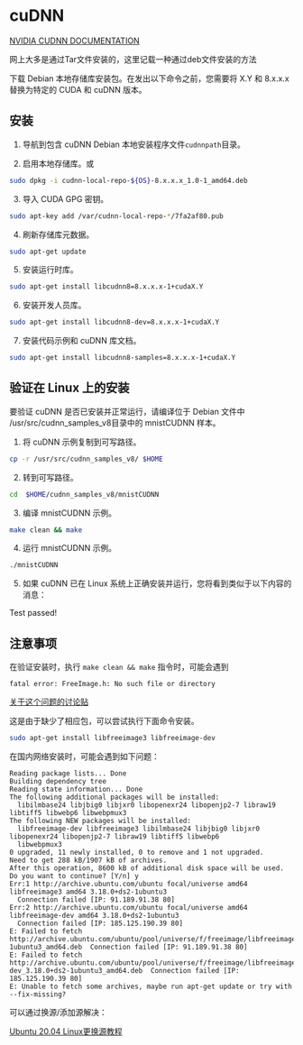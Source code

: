 # cuDNN

[NVIDIA CUDNN DOCUMENTATION](https://docs.nvidia.com/deeplearning/cudnn/install-guide/index.html)

网上大多是通过Tar文件安装的，这里记载一种通过deb文件安装的方法

下载 Debian 本地存储库安装包。在发出以下命令之前，您需要将 X.Y 和 8.x.x.x 替换为特定的 CUDA 和 cuDNN 版本。

## 安装

1. 导航到包含 cuDNN Debian 本地安装程序文件`cudnnpath`目录。

2. 启用本地存储库。或

``` bash
sudo dpkg -i cudnn-local-repo-${OS}-8.x.x.x_1.0-1_amd64.deb
```

3. 导入 CUDA GPG 密钥。

``` bash
sudo apt-key add /var/cudnn-local-repo-*/7fa2af80.pub
```

4. 刷新存储库元数据。

``` bash
sudo apt-get update
```

5. 安装运行时库。

``` bash
sudo apt-get install libcudnn8=8.x.x.x-1+cudaX.Y
```

6. 安装开发人员库。

``` bash
sudo apt-get install libcudnn8-dev=8.x.x.x-1+cudaX.Y
```

7. 安装代码示例和 cuDNN 库文档。

``` bash
sudo apt-get install libcudnn8-samples=8.x.x.x-1+cudaX.Y
```

## 验证在 Linux 上的安装

要验证 cuDNN 是否已安装并正常运行，请编译位于 Debian 文件中 /usr/src/cudnn_samples_v8目录中的 mnistCUDNN 样本。

1. 将 cuDNN 示例复制到可写路径。

``` bash
cp -r /usr/src/cudnn_samples_v8/ $HOME
```

2. 转到可写路径。

``` bash
cd  $HOME/cudnn_samples_v8/mnistCUDNN
```

3. 编译 mnistCUDNN 示例。

``` bash
make clean && make
```

4. 运行 mnistCUDNN 示例。

``` bash
./mnistCUDNN
```

5. 如果 cuDNN 已在 Linux 系统上正确安装并运行，您将看到类似于以下内容的消息：

Test passed!

## 注意事项

在验证安装时，执行 `make clean && make` 指令时，可能会遇到

```
fatal error: FreeImage.h: No such file or directory
```

[关于这个问题的讨论贴](https://forums.developer.nvidia.com/t/freeimage-is-not-set-up-correctly-please-ensure-freeimae-is-set-up-correctly/66950)

这是由于缺少了相应包，可以尝试执行下面命令安装。

``` bash
sudo apt-get install libfreeimage3 libfreeimage-dev
```

在国内网络安装时，可能会遇到如下问题：

```
Reading package lists... Done
Building dependency tree
Reading state information... Done
The following additional packages will be installed:
  libilmbase24 libjbig0 libjxr0 libopenexr24 libopenjp2-7 libraw19 libtiff5 libwebp6 libwebpmux3
The following NEW packages will be installed:
  libfreeimage-dev libfreeimage3 libilmbase24 libjbig0 libjxr0 libopenexr24 libopenjp2-7 libraw19 libtiff5 libwebp6
  libwebpmux3
0 upgraded, 11 newly installed, 0 to remove and 1 not upgraded.
Need to get 288 kB/1907 kB of archives.
After this operation, 8600 kB of additional disk space will be used.
Do you want to continue? [Y/n] y
Err:1 http://archive.ubuntu.com/ubuntu focal/universe amd64 libfreeimage3 amd64 3.18.0+ds2-1ubuntu3
  Connection failed [IP: 91.189.91.38 80]
Err:2 http://archive.ubuntu.com/ubuntu focal/universe amd64 libfreeimage-dev amd64 3.18.0+ds2-1ubuntu3
  Connection failed [IP: 185.125.190.39 80]
E: Failed to fetch http://archive.ubuntu.com/ubuntu/pool/universe/f/freeimage/libfreeimage3_3.18.0+ds2-1ubuntu3_amd64.deb  Connection failed [IP: 91.189.91.38 80]
E: Failed to fetch http://archive.ubuntu.com/ubuntu/pool/universe/f/freeimage/libfreeimage-dev_3.18.0+ds2-1ubuntu3_amd64.deb  Connection failed [IP: 185.125.190.39 80]
E: Unable to fetch some archives, maybe run apt-get update or try with --fix-missing?
```

可以通过换源/添加源解决：

[Ubuntu 20.04 Linux更换源教程](https://www.cnblogs.com/gaojia-hackerone/p/15202230.html)

